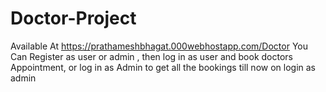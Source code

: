 # Doctor-Project
Available At https://prathameshbhagat.000webhostapp.com/Doctor
You Can Register as user or admin , 
then log in as user and book doctors Appointment,
or log in as Admin to get all the bookings till now on login as admin
